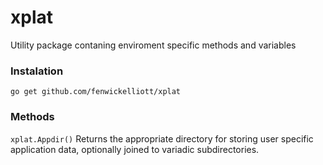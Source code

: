 # xplat
Utility package contaning enviroment specific methods and variables

### Instalation
`go get github.com/fenwickelliott/xplat`


### Methods
`xplat.Appdir()`
Returns the appropriate directory for storing user specific application data, optionally joined to variadic subdirectories.